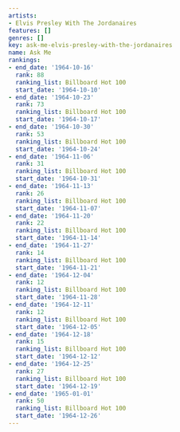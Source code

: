 ```yaml
---
artists:
- Elvis Presley With The Jordanaires
features: []
genres: []
key: ask-me-elvis-presley-with-the-jordanaires
name: Ask Me
rankings:
- end_date: '1964-10-16'
  rank: 88
  ranking_list: Billboard Hot 100
  start_date: '1964-10-10'
- end_date: '1964-10-23'
  rank: 73
  ranking_list: Billboard Hot 100
  start_date: '1964-10-17'
- end_date: '1964-10-30'
  rank: 53
  ranking_list: Billboard Hot 100
  start_date: '1964-10-24'
- end_date: '1964-11-06'
  rank: 31
  ranking_list: Billboard Hot 100
  start_date: '1964-10-31'
- end_date: '1964-11-13'
  rank: 26
  ranking_list: Billboard Hot 100
  start_date: '1964-11-07'
- end_date: '1964-11-20'
  rank: 22
  ranking_list: Billboard Hot 100
  start_date: '1964-11-14'
- end_date: '1964-11-27'
  rank: 14
  ranking_list: Billboard Hot 100
  start_date: '1964-11-21'
- end_date: '1964-12-04'
  rank: 12
  ranking_list: Billboard Hot 100
  start_date: '1964-11-28'
- end_date: '1964-12-11'
  rank: 12
  ranking_list: Billboard Hot 100
  start_date: '1964-12-05'
- end_date: '1964-12-18'
  rank: 15
  ranking_list: Billboard Hot 100
  start_date: '1964-12-12'
- end_date: '1964-12-25'
  rank: 27
  ranking_list: Billboard Hot 100
  start_date: '1964-12-19'
- end_date: '1965-01-01'
  rank: 50
  ranking_list: Billboard Hot 100
  start_date: '1964-12-26'
---
```


